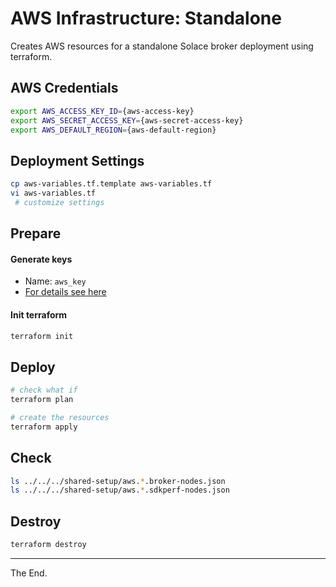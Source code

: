 # AWS Infrastructure: Standalone

Creates AWS resources for a standalone Solace broker deployment using terraform.

## AWS Credentials

````bash
export AWS_ACCESS_KEY_ID={aws-access-key}
export AWS_SECRET_ACCESS_KEY={aws-secret-access-key}
export AWS_DEFAULT_REGION={aws-default-region}
````

## Deployment Settings
````bash
cp aws-variables.tf.template aws-variables.tf
vi aws-variables.tf
 # customize settings
````

## Prepare

#### Generate keys

* Name: `aws_key`
* [For details see here](../../../keys)

#### Init terraform
````bash
terraform init
````

## Deploy
````bash
# check what if
terraform plan

# create the resources
terraform apply
````

## Check

````bash
ls ../../../shared-setup/aws.*.broker-nodes.json
ls ../../../shared-setup/aws.*.sdkperf-nodes.json
````

## Destroy
````bash
terraform destroy
````
---
The End.
